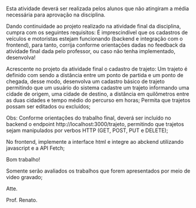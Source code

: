 
Esta atividade deverá ser realizada pelos alunos que não atingiram a média necessária para aprovação na disciplina.

Dando continuidade ao projeto realizado na atividade final da disciplina, cumpra com os seguintes requisitos:
É imprescindível que os cadastros de veículos e motoristas estejam funcionando (backend e integração com o frontend), para tanto,
corrija conforme orientações dadas no feedback da atividade final dada pelo professor, ou caso não tenha implementado, desenvolva!

Acrescente no projeto da atividade final o cadastro de trajeto:
Um trajeto é definido com sendo a distância entre um ponto de partida e um ponto de chegada, desse modo, 
desenvolva um cadastro básico de trajeto permitindo que um usuário do sistema cadastre um trajeto informando 
uma cidade de origem, uma cidade de destino, a distância em quilômetros entre as duas cidades e tempo médio 
do percurso em horas;
Permita que trajetos possam ser editados ou excluídos;

Obs: Conforme orientações do trabalho final, deverá ser incluído no backend o endpoint http://localhost:3000/trajeto, 
permitindo que trajetos sejam manipulados por verbos HTTP (GET, POST, PUT e DELETE);

No frontend, implemente a interface html e integre ao abckend utilizando javascript e a API Fetch;

Bom trabalho!

Somente serão avaliados os trabalhos que forem apresentados por meio de video gravado;

Atte.

Prof. Renato.
